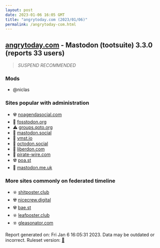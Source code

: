 ```yaml
---
layout: post
date: 2023-01-06 16:05 GMT
title: "angrytoday.com (2023/01/06)"
permalink: /angrytoday-com.html
---
```



## [angrytoday.com](https://angrytoday.com) - Mastodon (tootsuite) 3.3.0 (reports 33 users)

> *SUSPEND RECOMMENDED*

### Mods
 * @niclas

### Sites popular with administration

* ☢️ [noagendasocial.com](/noagendasocial-com.html)
* 🐘 [fosstodon.org](/fosstodon-org.html)
* ⚠️ [groups.qoto.org](/groups-qoto-org.html)
* 🐘 [mastodon.social](/mastodon-social.html)
* 🐘 [vmst.io](/vmst-io.html)
* 🐘 [octodon.social](/octodon-social.html)
* 🚫 [liberdon.com](/liberdon-com.html)
* 🐘 [pirate-wire.com](/pirate-wire-com.html)
* ☢️ [poa.st](/poa-st.html)
* 🐘 [mastodon.me.uk](/mastodon-me-uk.html)

### More sites commonly on federated timeline

* ☣️ [shitposter.club](/shitposter-club.html)
* ☢️ [nicecrew.digital](/nicecrew-digital.html)
* ☢️ [bae.st](/bae-st.html)
* ☣️ [leafposter.club](/leafposter-club.html)
* ☣️ [gleasonator.com](/gleasonator-com.html)

Report generated on: Fri Jan  6 16:05:31 2023. Data may be outdated or incorrect.
Ruleset version: [🏀](/version-basketball)
